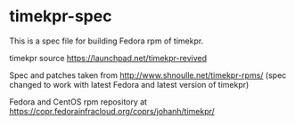# timekpr-spec
This is a spec file for building Fedora rpm of timekpr.

timekpr source https://launchpad.net/timekpr-revived

Spec and patches taken from http://www.shnoulle.net/timekpr-rpms/
(spec changed to work with latest Fedora and latest version of timekpr)

Fedora and CentOS rpm repository at https://copr.fedorainfracloud.org/coprs/johanh/timekpr/
